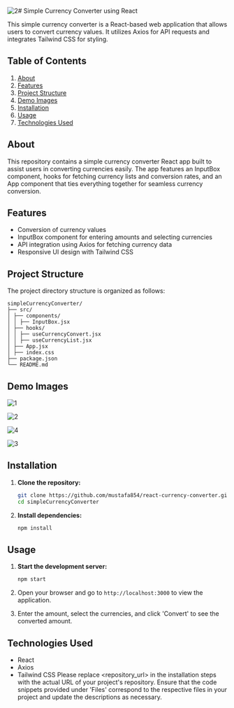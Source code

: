 ![2](https://github.com/mustafa854/react-currency-converter/assets/84233282/ccda2c69-9d1a-44c6-a7f5-f1c13ca28907)# Simple Currency Converter using React

This simple currency converter is a React-based web application that allows users to convert currency values. It utilizes Axios for API requests and integrates Tailwind CSS for styling.

## Table of Contents

1. [About](#about)
2. [Features](#features)
3. [Project Structure](#project-structure)
4. [Demo Images](#demo-images)
5. [Installation](#installation)
6. [Usage](#usage)
7. [Technologies Used](#technologies-used)

## About <a name="about"></a>

This repository contains a simple currency converter React app built to assist users in converting currencies easily. The app features an InputBox component, hooks for fetching currency lists and conversion rates, and an App component that ties everything together for seamless currency conversion.

## Features <a name="features"></a>

- Conversion of currency values
- InputBox component for entering amounts and selecting currencies
- API integration using Axios for fetching currency data
- Responsive UI design with Tailwind CSS

## Project Structure <a name="project-structure"></a>

The project directory structure is organized as follows:

```plaintext
simpleCurrencyConverter/
├── src/
│ ├── components/
│ │ ├── InputBox.jsx
│ ├── hooks/
│ │ ├── useCurrencyConvert.jsx
│ │ ├── useCurrencyList.jsx
│ ├── App.jsx
│ ├── index.css
├── package.json
└── README.md
```

## Demo Images <a name="demo-images"></a>

![1](https://github.com/mustafa854/react-currency-converter/assets/84233282/102b12ce-2da4-45e1-9f92-7e2eb616f307)

![2](https://github.com/mustafa854/react-currency-converter/assets/84233282/2fc5cc04-e256-4241-b27f-1a733adb616b)

![4](https://github.com/mustafa854/react-currency-converter/assets/84233282/2049834d-3d54-4a1a-ad85-a5b762d76079)

![3](https://github.com/mustafa854/react-currency-converter/assets/84233282/abb61215-35ce-4feb-8c00-70c4a326b8a8)


## Installation <a name="installation"></a>

1. **Clone the repository:**

   ```bash
   git clone https://github.com/mustafa854/react-currency-converter.git
   cd simpleCurrencyConverter
   ```

2. **Install dependencies:**

   ```bash
   npm install
   ```

## Usage <a name="usage"></a>

1. **Start the development server:**

   ```bash
   npm start
   ```

2. Open your browser and go to `http://localhost:3000` to view the application.
3. Enter the amount, select the currencies, and click 'Convert' to see the converted amount.

## Technologies Used <a name="technologies-used"></a>

- React
- Axios
- Tailwind CSS
  Please replace <repository_url> in the installation steps with the actual URL of your project's repository. Ensure that the code snippets provided under 'Files' correspond to the respective files in your project and update the descriptions as necessary.
